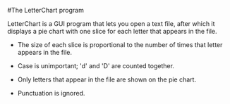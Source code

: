 #The LetterChart program

LetterChart is a GUI program that lets you open a text file, after which it displays a pie chart with one slice for each letter that appears in the file.

* The size of each slice is proportional to the number of times that letter appears in the file. 

* Case is unimportant; 'd' and 'D' are counted together.

* Only letters that appear in the file are shown on the pie chart.

* Punctuation is ignored.
